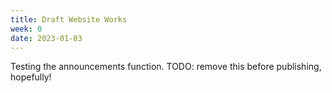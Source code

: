 ```yaml
---
title: Draft Website Works
week: 0
date: 2023-01-03
---
```


Testing the announcements function. TODO: remove this before publishing, hopefully!